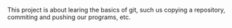 This project is about learing the basics of git, such us copying a repository, commiting and pushing our programs, etc.
